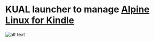 # KUAL launcher to manage [Alpine Linux for Kindle](https://github.com/schuhumi/alpine_kindle)

![alt text](https://github.com/schuhumi/alpine_kindle_kual/raw/master/screenshots/screenshot1.png)
